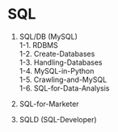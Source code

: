 # SQL

1. SQL/DB (MySQL)  
1-1. RDBMS  
1-2. Create-Databases  
1-3. Handling-Databases  
1-4. MySQL-in-Python  
1-5. Crawling-and-MySQL  
1-6. SQL-for-Data-Analysis  


2. SQL-for-Marketer


3. SQLD (SQL-Developer)
